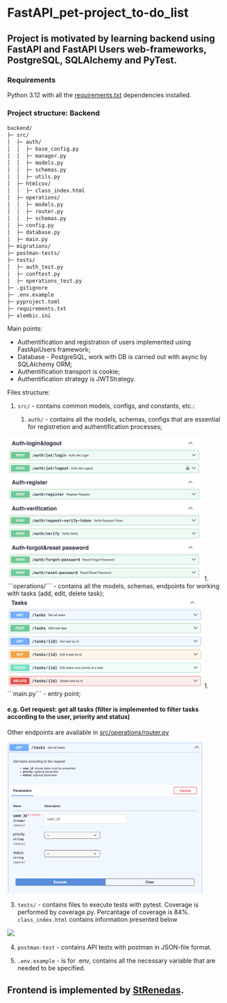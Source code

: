 # FastAPI_pet-project_to-do_list

## Project is motivated by learning backend using FastAPI and FastAPI Users web-frameworks, PostgreSQL, SQLAlchemy and PyTest.

### Requirements
Python 3.12 with all the [requirements.txt](https://github.com/Anastasiia-Pov/FastAPI_pet-project_to-do_list/blob/main/backend/requirements.txt) dependencies installed.

### Project structure: Backend

```
backend/
├─ src/
│  ├─ auth/
│  │  ├─ base_config.py
│  │  ├─ manager.py
│  │  ├─ models.py
│  │  ├─ schemas.py
│  │  ├─ utils.py
│  ├─ htmlcov/
│  │  ├─ class_index.html
│  ├─ operations/
│  │  ├─ models.py
│  │  ├─ router.py
│  │  ├─ schemas.py
│  ├─ config.py
│  ├─ database.py
│  ├─ main.py
├─ migrations/
├─ postman-tests/
├─ tests/
│  ├─ auth_test.py
│  ├─ conftest.py
│  ├─ operations_test.py
├─ .gitignore
├─ .env.example
├─ pyproject.toml
├─ requirements.txt
├─ alembic.ini
```

Main points:
- Authentification and registration of users implemented using FastApiUsers framework;
- Database - PostgreSQL, work with DB is carried out with async by SQLAlchemy ORM;
- Authentification transport is cookie;
- Authentification strategy is JWTStrategy.

Files structure:
1. ```src/``` - contains common models, configs, and constants, etc.:

    1. ```auth/``` - contains all the models, schemas, configs that are essential for registretion and authentification processes;
<img src=https://github.com/Anastasiia-Pov/FastAPI_pet-project_to-do_list/blob/main/backend/backend_visuals/Auth.png width=450 />
    1. ```operations/``` - contains all the models, schemas, endpoints for working with tasks (add, edit, delete task);
<img src=https://github.com/Anastasiia-Pov/FastAPI_pet-project_to-do_list/blob/main/backend/backend_visuals/Tasks.png width=450 />
    1. ```main.py``` - entry point;

#### e.g. Get request: get all tasks (filter is implemented to filter tasks according to the user, priority and status)
Other endpoints are available in [src/operations/router.py](https://github.com/Anastasiia-Pov/FastAPI_pet-project_to-do_list/blob/main/backend/src/operations/router.py)

<img src=https://github.com/Anastasiia-Pov/FastAPI_pet-project_to-do_list/blob/main/backend/backend_visuals/get%3Atasks.png width=450 />

3. ```tests/``` - contains files to execute tests with pytest. Coverage is performed by coverage.py. Percantage of coverage is 84%.
```class_index.html``` contains information presented below
<img src=https://github.com/Anastasiia-Pov/FastAPI_pet-project_to-do_list/blob/main/backend/backend_visuals/coverage_pytests.png width=800 />

4. ```postman-test``` - contains API tests with postman in JSON-file format.

5. ```.env.example``` - is for .env, contains all the necessary variable that are needed to be specified.

## Frontend is implemented by [StRenedas](https://github.com/StRenedas).
